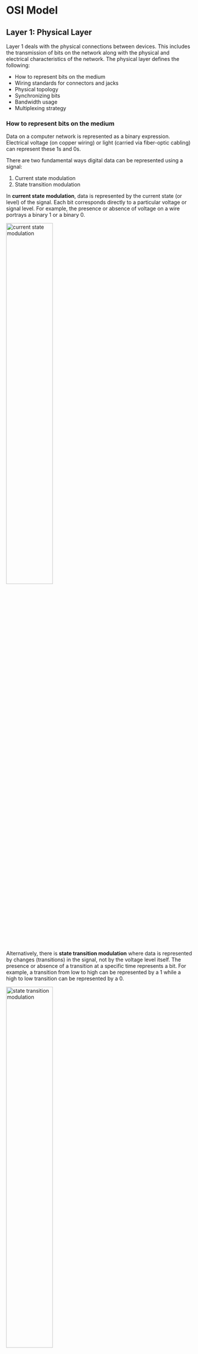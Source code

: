 
# OSI Model
## Layer 1: Physical Layer
Layer 1 deals with the physical connections between devices. This includes the transmission of bits on the network along with the physical and electrical characteristics of the network. The physical layer defines the following: 

* How to represent bits on the medium
* Wiring standards for connectors and jacks
* Physical topology
* Synchronizing bits
* Bandwidth usage
* Multiplexing strategy
  
### How to represent bits on the medium
Data on a computer network is represented as a binary expression. Electrical voltage (on copper wiring) or light (carried via fiber-optic cabling) can represent these 1s and 0s. 

There are two fundamental ways digital data can be represented using a signal:
1. Current state modulation
2. State transition modulation

In **current state modulation**, data is represented by the current state (or level) of the signal. Each bit corresponds directly to a particular voltage or signal level. For example, the presence or absence of voltage on a wire portrays a binary 1 or a binary 0.

<img src="images/csm.png" alt="current state modulation" width="50%"/>  

Alternatively, there is **state transition modulation** where data is represented by changes (transitions) in the signal, not by the voltage level itself. The presence or absence of a transition at a specific time represents a bit. For example, a transition from low to high can be represented by a 1 while a high to low transition can be represented by a 0. 

<img src="images/stm.png" alt="state transition modulation" width="50%"/>

### Synchronizing bits
For two networked devices to successfully communicate at the physical layer, they must agree on when one bit stops and another bit starts. Specifically, the devices need a method to
synchronize the bits. Two basic approaches to bit synchronization are asynchronous and synchronous synchronization: 
* **Asynchronous**: With this approach, a sender states that it is about to start transmitting by sending a start bit to the receiver. When the receiver sees this, it starts its own internal clock to measure the next bits. After the sender transmits its data, it sends a stop bit to say that it has finished its transmission. 
* **Synchronous**: This approach synchronizes the internal clocks of the sender and the receiver to ensure that they agree on when bits begin and end. A common approach to make this synchronization happen is to use an external clock (for example, a clock provided by a service provider). The sender and receiver then reference this external clock.

### Bandwidth usage
The two fundamental approaches to bandwidth usage on a network are broadband and baseband: 
* **Broadband**: Broadband technologies divide the bandwidth available on a medium (for example, copper or fiber-optic cabling) into different channels. A sender can then transmit different communication streams over the various channels. For example, consider frequency-division multiplexing (FDM) used by a cable modem. Specifically, a cable modem uses certain ranges of frequencies on the cable coming into your home from the local cable company to carry incoming data, another range of frequencies for outgoing data, and several other frequency ranges for various TV stations. 
* **Baseband**: Baseband technologies use all the available frequencies on a medium to send data. Ethernet is an example of a networking technology that uses baseband.

### Multiplexing strategy
Multiplexing allows multiple communications sessions to share the same physical medium. Cable TV for example, allows you to receive multiple channels over a single physical medium (ie. a coaxial cable plugged into the back of your television). Here are some of the most common approaches to multiplexing: 
* **Time-division multiplexing (TDM)**: TDM supports different communication sessions (for example, different telephone conversations in a telephony network) on the same physical medium by causing the sessions to take turns. For a brief period, defined as a time slot, data from the first session is sent, followed by data from the second session. This continues until all sessions have had a turn, and the process repeats. 
* **Statistical time-division multiplexing (StatTDM)**: A downside to TDM is that each communication session receives its own time slot, even if one of the sessions does not have any data to send at the moment. To make more efficient use of available bandwidth, StatTDM dynamically assigns time slots to communications sessions on an as-needed basis.
* **Frequency-division multiplexing (FDM)**: FDM divides a medium’s frequency range into channels, and different communication sessions send their data over different channels. As previously described, this approach to bandwidth usage is called broadband.
* **Orthogonal frequency-division multiplexing (OFDM)**: OFDM encodes digital data onto multiple carrier frequencies. OFDM is very popular today and is used in wideband digital communication. This makes OFDM useful in applications such as digital television and audio broadcasting, DSL Internet access, wireless networks, powerline networks, and 4G/5G mobile communications. 
* **Orthogonal frequency-division multiple access (OFDMA)**: OFDMA is a multiuser version of the popular OFDM digital modulation scheme. It divides a wireless channel into subchannels to allow simultaneous data transmission from multiple users, enhancing network efficiency and reducing latency. Examples of devices defined by physical layer standards include legacy hubs, wireless access points, and network cabling.


## Layer 2: The Data Link Layer
The data link layer is concerned with the following:
* Packaging data into frames and transmitting those frames on the network
* Ensuring that frames do not exceed the maximum transmission unit (MTU) of the physical media
* Performing error detection/correction
* Uniquely finding network devices with addresses 
* Handling flow control

In fact, the data link layer is distinct from the other layers in that it has two sublayers: MAC and LLC
### MAC
Characteristics of the Media Access Control (MAC) sublayer of the data link layer include the following:
* **Physical addressing**: A common example of a Layer 2 address is a MAC address, which is a 48-bit address assigned to a device’s network interface card (NIC). The first 24 bits of the 48-bit address are the vendor code. The last 24 bits of a MAC address are assigned by the manufacturer, and they act as a serial number for the device. No two MAC addresses in the world should have the same value.
* **Logical topology**: Layer 2 devices view a network as a logical (as opposed to physical) topology.
* **Method of transmitting on the media**: With several devices connected to a network, there needs to be some strategy for deciding when a device sends on the media. Otherwise, multiple devices might send at the same time and interfere with one another’s transmissions.

### Logical Link Control
Characteristics of the Logical Link Control (LLC) sublayer of the data link layer include the following:
* **Connection services**: When a device on a network receives a message from another device on the network, that recipient device can give feedback to the sender in the form of an acknowledgment message. The two main functions provided by these acknowledgment messages are as follows: 
  * **Flow control**: Limits the amount of data a sender can send at one time; this prevents the sender from overwhelming the receiver with too much information.
  * **Error control**: Allows the recipient of data to let the sender know whether the expected data frame was not received or whether it was received but is corrupted. The recipient figures out whether the data frame is corrupt by mathematically calculating a checksum of the data received. If the calculated checksum does not match the checksum received with the data frame, the recipient of the data draws the conclusion that the data frame is corrupted and can then notify the sender via an acknowledgment message.
  
* **Synchronizing transmissions**: Senders and receivers of data frames need to coordinate when a data frame is being transmitted and should be received. The three methods of performing this synchronization are detailed here: 
  * **Isochronous**: With isochronous transmission, network devices look to a common device in the network as a clock source, which creates fixed-length time slots. Network devices can determine how much free space, if any, is available within a time slot and then insert data into an available time slot. A time slot can accommodate more than one data frame. Isochronous transmission does not need to provide clocking at the beginning of a data string (as does synchronous transmission) or for every data frame (as does asynchronous transmission). As a result, isochronous transmission uses little overhead compared to asynchronous or synchronous transmission methods. 
  
  * **Asynchronous**: With asynchronous transmission, network devices reference their own internal clocks, and network devices do not need to synchronize their clocks. Instead, the sender places a start bit at the beginning of each data frame and a stop bit at the end of each data frame. These start and stop bits tell the receiver when to monitor the medium for the presence of bits. An additional bit, called the parity bit, might also be added to the end of each byte in a frame to detect an error in the frame.

  * **Synchronous**: With synchronous transmission, two network devices that want to communicate between themselves must agree on a clocking method to show the beginning and ending of data frames. One approach to providing this clocking is to use a separate communications channel over which a clock signal is sent. Another approach relies on specific bit combinations or control characters to indicate the beginning of a frame or a byte of data. Like asynchronous transmissions, synchronous transmissions can perform error detection. However, rather than using parity bits, synchronous communication runs a mathematical algorithm on the data to create a cyclic redundancy check (CRC). If the sender and the receiver calculate the same CRC value for the same chunk of data, the receiver can conclude that the data was not corrupted during transmission
  
## Layer 3: The Network Layer
* The network layer is primarily concerned with forwarding data based on logical addresses
* Although many network administrators think of routing and IP addressing when they hear about the network layer, this layer is actually responsible for a variety of tasks: 
  
  * **Logical addressing**:
    * Whereas the data link layer uses physical addresses to make forwarding decisions, the network layer uses logical addressing to make forwarding decisions
    * The most widely deployed routed protocol is Internet Protocol (IP)
  * **Switching**:
    * Engineers often associate the term switching with Layer 2 technologies; however, the concept of switching also exists at Layer 3
    * Switching, at its essence, is making decisions about how data should be forwarded
    * At Layer 3, three common switching techniques exist: 
      * **Packet switching**:
        * With packet switching, a data stream is divided into packets
        * Each packet has a Layer 3 header that includes source and destination Layer 3 addresses 
        * Another term for packet switching is routing
      * **Circuit switching**: 
        * Circuit switching dynamically brings up a dedicated communication link between two parties for those parties to communicate
        * As a simple example of circuit switching, think of making a phone call from your home to a business. In fact, let’s go “old school” and pretend you have a traditional landline servicing your phone, the telephone company’s switching equipment interconnects your home phone with the phone system of the business you are calling. This interconnection (that is, circuit) exists only for the duration of the phone call 
      * **Message switching**: 
        * Unlike packet switching and circuit switching technologies, message switching is usually not well suited for real-time applications because of the delay involved
        * Specifically, with message switching, a data stream is divided into messages
        * Each message is tagged with a destination address, and the messages travel from one network device to another network device on the way to their destination
        * Because these devices might briefly store the messages before forwarding them, a network using message switching is sometimes called a store-and-forward network
        * Metaphorically, you could visualize message switching like routing an email message, where the email message might be briefly stored on an email server before being forwarded to the recipient
  * **Route discovery and selection**:
    * Because Layer 3 devices make forwarding decisions based on logical network addresses, a Layer 3 device might need to know how to reach various network addresses
    * For example, a common Layer 3 device is a router. A router can maintain a routing table indicating how to forward a packet based on the packet’s destination network address
    * A router can have its routing table populated via manual configuration (that is, by entering static routes), via a dynamic routing protocol (for example, OSPF or EIGRP), or simply by being directly connected to certain networks
  * **Connection services**:
    * Just as the data link layer offers connection services for flow control and error control, connection services also exist at the network layer
    * Connection services at the network layer can improve the communication reliability if the data link’s LLC sublayer is not performing connection services
    * The following functions are performed by connection services at the network layer: 
      * **Flow control**: 
        * Helps prevent a sender from sending data more rapidly than the receiver is capable of receiving
      * **Packet reordering**: 
        * Allows packets to be placed in the proper sequence as they are sent to the receiver
        * This might be necessary because some networks support load balancing, where multiple links are used to send packets between two devices
        * Because multiple links exist, packets might arrive out of order
 
 ## Layer 4: The Transport Layer
 * The transport layer acts as a dividing line between the upper layers and lower layers of the OSI model
 * Specifically, messages are taken from upper layers (Layers 5–7) and are encapsulated into segments for transmission to the lower layers (Layers 1–3)
 * Similarly, data streams coming from lower layers are decapsulated and sent to Layer 5 (the session layer), or some other upper layer, depending on the protocol
 * Two common transport layer protocols are TCP and UDP: 
   * **Transmission Control Protocol (TCP)**:
     * TCP is a connection-oriented transport protocol
     * Connection-oriented transport protocols offer reliable transport, in that if a segment is dropped, the sender can detect the drop and retransmit the dropped segment
     * Specifically, a receiver acknowledges segments that it receives
     * Based on those acknowledgments, a sender can decide which segments were successfully received and which segments need to be transmitted again
   * **User Datagram Protocol (UDP)**:
     * UDP is a connectionless transport protocol
     * Connectionless transport protocols offer unreliable transport, in that if a segment is dropped, the sender is unaware of the drop, and no retransmission occurs
 * Two common flow control approaches at Layer 4 are windowing and buffering: 
    * **Windowing**:
      * TCP communication uses windowing, in that one or more segments are sent at one time, and a receiver can attest to the receipt of all the segments in a window with a single acknowledgment
      * In some cases, as illustrated in Figure 1-11, TCP uses a sliding window, where the window size begins with one segment
      * If there is a successful acknowledgment of that one segment (that is, the receiver sends an acknowledgment asking for the next segment), the window size doubles to two segments 
      * Upon successful receipt of those two segments, the next window holds four segments
      * This exponential increase in window size continues until the receiver does not acknowledge successful receipt of all segments within a certain amount of time—known as the round-trip time (RTT), which is sometimes called real transfer time—or until a configured maximum window size is reached

      <img src="images/window.png" alt="state transition modulation" width="50%"/>

    * **Buffering**:
      * With buffering, a device (for example, a router) uses a chunk of memory (sometimes called a buffer or a queue) to store segments if bandwidth is not available to send those segments
      * A queue has finite capacity, however, and can overflow (that is, drop segments) in the event of sustained network congestion








